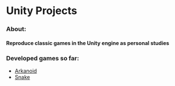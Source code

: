 # Unity Projects
 
### About: 
#### Reproduce classic games in the Unity engine as personal studies

### Developed games so far:

* [Arkanoid](Arkanoid)
* [Snake](Snake)